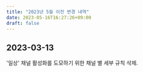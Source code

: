 ```yaml
---
title: "2023년 5월 이전 변경 내역"
date: 2023-05-16T16:27:26+09:00
draft: false
---
```

## 2023-03-13

'일상' 채널 활성화를 도모하기 위한 채널 별 세부 규칙 삭제.
